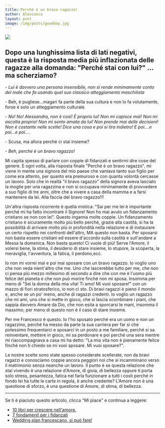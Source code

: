 ```yaml
---
title: Perché è un bravo ragazzo!
author: Alescanca
layout: post
image: /img/posts/goodboy.jpg
---
```


![]({{page.image}})


## Dopo una lunghissima lista di lati negativi, questa è la risposta media più inflazionata delle ragazze alla domanda: "Perché stai con lui?" ... ma scherziamo?


\- *Lui è davvero una persona insensibile, non si rende minimamente conto del male che fa usando quel suo classico atteggiamento maschilista*

\- Beh, è pugliese...magari fa parte della sua cultura e non lo fa volutamente, forse è solo un atteggiamento culturale

\- *No! No! Alessandra, non è così! È proprio lui! Non mi capisce mai! Non mi ascolta proprio! Non mi sento amata da lui! Non prende mai delle decisioni! Non è costante nelle scelte! Dice una cosa e poi si tira indietro! E poi....e poi...e poi....*

\- Scusa, ma allora perché ci stai insieme?

\- *Beh, perché è un bravo ragazzo!*


Mi capita spesso di parlare con coppie di fidanzati e sentirmi dire cose del genere. E ogni volta, alla risposta finale "Perché è un bravo ragazzo", mi viene in mente una signora del mio paese che vantava tanto suo figlio per come era attento, per quanto era premuroso e con quanta volontà cercasse un lavoro. Solo che in realtà "il bravo ragazzo" della signora aveva lasciato la moglie per una ragazzina e non si occupava minimamente di provvedere a suo figlio di tre anni, oltre che a vivere a casa della mamma e a farsi mantenere da lei. Alla faccia del bravo ragazzo!!!

Un'altra risposta ricorrente è quella mistica: "Sai per me lei è importante perché mi ha fatto incontrare il Signore! Non ho mai avuto un fidanzamento cristiano se non con lei". Questo inganna molte coppie. Un fidanzamento cristiano è sicuramente molto più bello perché, grazie alla castità, si ha la possibilità di arrivare molto più in profondità nella relazione e di instaurare un certo rispetto nei confronti dell'altro, MA questo non basta. Per sposarsi non basta essere cristiani ed essere d'accordo sulla castità e sull'andare a Messa la domenica. Non basta questo! Ci vuole di più! Serve l'Amore, il volersi bene, la stima, il desiderio di stare insieme, lo stupore, la scoperta, la meraviglia, l'avventura, la fatica, il perdono,ecc.

Io non mi vorrei mai e poi mai sposare con un bravo ragazzo. Io voglio uno che non veda nient'altro che me. Uno che lascerebbe tutto per me, che non ci pensa più mezzo millesimo di secondo a dire che con me è l'uomo più felice del pianeta e che non può morire finché non mi sposa. Insomma per meno di "Sei la donna della mia vita! Ti amo! Mi vuoi sposare!" con un mazzo di fiori stratosferico, io non ci sto. Di bravi ragazzi è pieno il mondo e, anche se un po' meno, anche di ragazzi credenti. Io voglio un ragazzo che mi ami, uno che si mette in gioco, che si lascia scombinare i piani, che sappia davvero Amare da Dio, che non esita a sporcarsi le mani, insomma il massimo; per meno di questo non è il caso di stare insieme.

Per me Francesco è questo. Io l'ho sposato perché era un uomo e non un ragazzino, perché ha messo da parte la sua carriera per far si che potessimo frequentarci e sposarci in un posto a me familiare, perché si sa reinventare, mettere in gioco, mi sa perdonare e poi perché una sera mentre mi riaccompagnava a casa mi ha detto: "La mia vita non è pienamente felice finché non ti chiedo se mi vuoi sposare. Mi vuoi sposare?".

Le nostre scelte sono state spesso considerate scellerate, non da bravi ragazzi e conosciamo coppie ancora peggiori noi che si incamminano verso il matrimonio senza neanche un lavoro. Il punto è se questa relazione che stai vivendo è una relazione d'Amore, di gioia, di bellezza oppure ti porta solo stress, pesantezza, fatica nel farla funzionare a tutti i costi perché in fondo lei ha tutte le carte in regola, è anche credente? L'Amore non è una questione di sforzo, è una questione di Amore, di stima, di bellezza. 








---
Se ti è piaciuto questo articolo, clicca "Mi piace" e continua a leggere:

- [10 libri per crescere nell'amore.](http://5p2p.it/2013/12/16/10libri.html)
- [7 fondamenti per i fidanzati](http://5p2p.it/2013/11/08/sette-pilastri.html)
- [Wedding plan francescano, si può fare!](http://5p2p.it/2013/04/24/wedding-plan-francescano.html)
